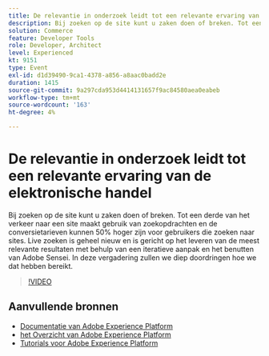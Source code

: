 ```yaml
---
title: De relevantie in onderzoek leidt tot een relevante ervaring van de elektronische handel
description: Bij zoeken op de site kunt u zaken doen of breken. Tot een derde van het verkeer naar een site maakt gebruik van zoekopdrachten en de conversietarieven kunnen 50% hoger zijn voor gebruikers die zoeken naar sites. Live zoeken is geheel nieuw en is gericht op het leveren van de meest relevante resultaten met behulp van een iteratieve aanpak en het benutten van Adobe Sensei. In deze vergadering zullen we diep doordringen hoe we dat hebben bereikt.
solution: Commerce
feature: Developer Tools
role: Developer, Architect
level: Experienced
kt: 9151
type: Event
exl-id: d1d39490-9ca1-4378-a856-a8aac0badd2e
duration: 1415
source-git-commit: 9a297cda953d4414131657f9ac84580aea0eabeb
workflow-type: tm+mt
source-wordcount: '163'
ht-degree: 4%

---
```


# De relevantie in onderzoek leidt tot een relevante ervaring van de elektronische handel

Bij zoeken op de site kunt u zaken doen of breken. Tot een derde van het verkeer naar een site maakt gebruik van zoekopdrachten en de conversietarieven kunnen 50% hoger zijn voor gebruikers die zoeken naar sites. Live zoeken is geheel nieuw en is gericht op het leveren van de meest relevante resultaten met behulp van een iteratieve aanpak en het benutten van Adobe Sensei. In deze vergadering zullen we diep doordringen hoe we dat hebben bereikt.

>[!VIDEO](https://video.tv.adobe.com/v/337579/?quality=12&learn=on&hidetitle=true)

## Aanvullende bronnen

- [ Documentatie van Adobe Experience Platform ](https://experienceleague.adobe.com/docs/experience-platform.html?lang=nl-NL)
- [ het Overzicht van Adobe Experience Platform ](https://experienceleague.adobe.com/docs/experience-platform/landing/home.html?lang=nl-NL)
- [Tutorials voor Adobe Experience Platform](https://experienceleague.adobe.com/docs/platform-learn/tutorials/overview.html?lang=nl)
